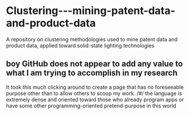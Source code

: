 Clustering---mining-patent-data-and-product-data
================================================

A repository on clustering methodologies used to mine patent data and product data, applied toward solid-state lighting technologies

## boy GitHub does not appear to add any value to what I am trying to accomplish in my research
It took this much clicking around to create a page that has no foreseeable purpose other than to allow others to scoop my work. 
/#/ the language is extremely dense and oriented toward those who already program apps or have some other programming-oriented pretend-purpose in this world



